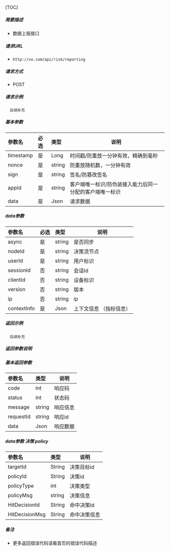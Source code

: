 [TOC]

##### 简要描述

- 数据上报接口

##### 请求URL

- ` http://xx.com/api/risk/reporting `

##### 请求方式

- POST

##### 请求示例

``` 
  后续补充
```

##### 基本参数

| 参数名       |必选|类型| 说明                           |
|:----------|:---|:----- |------------------------------|
| timestamp |是  |Long | 时间戳/防重放一分钟有效，精确到毫秒           |
| nonce     |是  |string | 防重放随机数，一分钟有效                 |
| sign      |是  |string | 签名/防篡改签名                     |
| appId     |是  |string | 客户端唯一标识/防伪装接入能力后同一分配的客户端唯一标识 |
| data      |是  |Json | 请求数据                         |

##### data参数

| 参数名         | 必选  | 类型     | 说明           |
|:------------|:----|:-------|--------------|
| async       | 是   | string | 是否同步         |
| nodeId      | 是   | string | 决策流节点        |
| userId      | 是   | string | 用户标识         |
| sessionId   | 否   | string | 会话Id         |
| clientId    | 否   | string | 设备标识         |
| version     | 否   | string | 版本           |
| ip          | 否   | string | ip           |
| contextInfo | 是   | Json   | 上下文信息 （指标信息） |

##### 返回示例

``` 
  后续补充
```

##### 返回参数说明

##### 基本返回参数

| 参数名       | 类型     | 说明   |
|:----------|:-------|------|
| code      | int    | 响应码  |
| status    | int    | 状态码  |
| message   | string | 响应信息 |
| requestId | string | 响应id |
| data      | Json   | 响应数据 |


##### data参数 决策 policy

| 参数名            | 类型     | 说明     |
|:---------------|:-------|--------|
| targetId       | String | 决策目标id |
| policyId       | String | 决策id   |
| policyType     | int    | 决策类型   |
| policyMsg      | string | 决策信息   |
| HitDecisionId  | String | 命中决策Id |
| HitDecisionMsg | String | 命中决策信息 |


##### 备注

- 更多返回错误代码请看首页的错误代码描述




